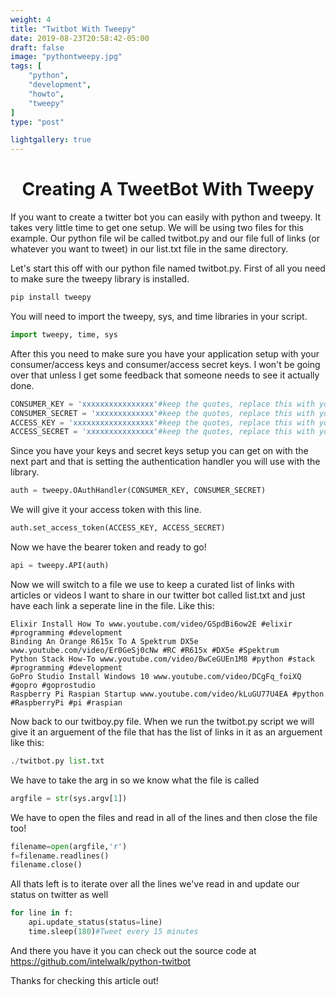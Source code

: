 ```yaml
---
weight: 4
title: "Twitbot With Tweepy"
date: 2019-08-23T20:58:42-05:00
draft: false
image: "pythontweepy.jpg"
tags: [
	"python",
	"development",
    "howto",
    "tweepy"
]
type: "post"

lightgallery: true
---
```


# <center>Creating A TweetBot With Tweepy</center>

If you want to create a twitter bot you can easily with python and tweepy. It takes very little time to get one setup. We will be using two files for this example. Our python file wil be called twitbot.py and our file full of links (or whatever you want to tweet) in our list.txt file in the same directory.

Let's start this off with our python file named twitbot.py. First of all you need to make sure the tweepy library is installed.

```python
pip install tweepy
```

You will need to import the tweepy, sys, and time libraries in your script.

```python
import tweepy, time, sys
```

After this you need to make sure you have your application setup with your consumer/access keys and consumer/access secret keys. I won't be going over that unless I get some feedback that someone needs to see it actually done.

```python
CONSUMER_KEY = 'xxxxxxxxxxxxxxxx'#keep the quotes, replace this with your consumer key
CONSUMER_SECRET = 'xxxxxxxxxxxxx'#keep the quotes, replace this with your consumer secret key
ACCESS_KEY = 'xxxxxxxxxxxxxxxxxx'#keep the quotes, replace this with your access token
ACCESS_SECRET = 'xxxxxxxxxxxxxxx'#keep the quotes, replace this with your access token secret
```

Since you have your keys and secret keys setup you can get on with the next part and that is setting the authentication handler you will use with the library.

```python
auth = tweepy.OAuthHandler(CONSUMER_KEY, CONSUMER_SECRET)
```

We will give it your access token with this line.

```python
auth.set_access_token(ACCESS_KEY, ACCESS_SECRET)
```

Now we have the bearer token and ready to go!

```python
api = tweepy.API(auth)
```

Now we will switch to a file we use to keep a curated list of links with articles or videos I want to share in our twitter bot called list.txt and just have each link a seperate line in the file. Like this:

```text
Elixir Install How To www.youtube.com/video/GSpdBi6ow2E #elixir #programming #development
Binding An Orange R615x To A Spektrum DX5e www.youtube.com/video/Er0GeSj0cNw #RC #R615x #DX5e #Spektrum
Python Stack How-To www.youtube.com/video/BwCeGUEn1M8 #python #stack #programming #development
GoPro Studio Install Windows 10 www.youtube.com/video/DCgFq_foiXQ #gopro #goprostudio
Raspberry Pi Raspian Startup www.youtube.com/video/kLuGU77U4EA #python #RaspberryPi #pi #raspian
```

Now back to our twitboy.py file. When we run the twitbot.py script we will give it an arguement of the file that has the list of links in it as an arguement like this:

```python
./twitbot.py list.txt
```

We have to take the arg in so we know what the file is called

```python
argfile = str(sys.argv[1])
```

We have to open the files and read in all of the lines and then close the file too!

```python
filename=open(argfile,'r')
f=filename.readlines()
filename.close()
```

All thats left is to iterate over all the lines we've read in and update our status on twitter as well

```python
for line in f:
    api.update_status(status=line)
    time.sleep(180)#Tweet every 15 minutes
```

And there you have it you can check out the source code at https://github.com/intelwalk/python-twitbot

Thanks for checking this article out!
